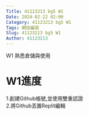 ```yaml
---
Title: 41123213 bg5 W1
Date: 2024-02-22 02:00
Category: 41123213 bg5 W1
Tags: 網誌編寫
Slug: 41123213 bg5 W1
Author: 41123213
---
```


W1 熟悉倉儲與使用

<!-- PELICAN_END_SUMMARY -->

# W1進度

1.創建Github帳號,並使用雙重認證<br>
2.將Github丟置Replit編輯